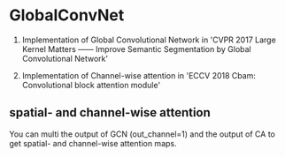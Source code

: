 # GlobalConvNet

1. Implementation of Global Convolutional Network in 'CVPR 2017 Large Kernel Matters —— Improve Semantic Segmentation by Global Convolutional Network'

2. Implementation of Channel-wise attention in 'ECCV 2018 Cbam: Convolutional block attention module'


## spatial- and channel-wise attention

You can multi the output of GCN (out_channel=1) and the output of CA to get spatial- and channel-wise attention maps.

